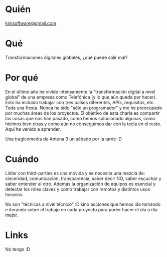 # Quién
kinisoftware@gmail.com

# Qué
Transformaciones digitales globales, ¿qué puede salir mal?

# Por qué
En el último año he vivido intensamente la "transformación digital a nivel global" de una empresa como Telefónica (y lo que aún queda por hacer). Esto ha incluido trabajar con tres países diferentes, APIs, requisitos, etc. Toda una fiesta. Nunca he sido "sólo un programador" y me he preocupado por muchas áreas de los proyectos. El objetivo de esta charla es compartir las cosas que nos han pasado, como hemos solucionado algunas, como hicimos bien otras y como aún no conseguimos dar con la tecla en el resto. Aquí he venido a aprender.

Una tragicomedia de Antena 3 un sábado por la tarde :D

# Cuándo
Lidiar con third-parties es una movida y se necesita una mezcla de: sinceridad, comunicación, transparencia, saber decir NO, saber escuchar y saber entender al otro. Además la organización de equipos es esencial y detectar los roles claves y como trabajar con remotos y distintos usos horarios.

No son "técnicas a nivel técnico" :D sino acciones que hemos ido tomando e iterando sobre el trabajo en cada proyecto para poder hacer el día a día mejor.

# Links
No tengo :D
